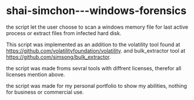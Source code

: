 # shai-simchon---windows-forensics
the script let the user choose to scan a windows memory file for last active process or extract files from infected hard disk.

This script was implemented as an addition to the volatility tool found at https://github.com/volatilityfoundation/volatility.
and bulk_extractor tool at https://github.com/simsong/bulk_extractor.

the script was made froms sevral tools with diffrent licenses, therefor all licenses mention above.

the script was made for my personal portfolio to show my abilities, nothing for business or commercial use.
